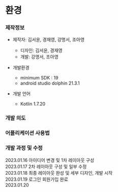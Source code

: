 # 환경

### 제작정보
- 제작자: 김서윤, 경재영, 강명서, 조아영
  - 디자인: 김서윤, 경재영
  - 개발: 강명서, 조아영  
  
- 개발환경
  - minimum SDK : 19
  - android studio dolphin 21.3.1
  
- 개발 언어
  - Kotlin 1.7.20
  
### 개발 의도

### 어플리케이션 사용법

### 개발 과정 및 수정
2023.01.16 아이디어 변경 및 1차 레이아웃 구성    
2023.01.17 2차 레이아웃 구성 및 일부 수정     
2023.01.18 최종 레이아웃 완성 및 세부 디자인, 개발 시작     
2023.01.19 로그인 회원가입 완료    
2023.01.20



